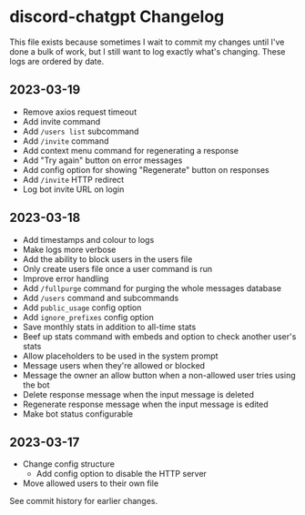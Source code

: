 # discord-chatgpt Changelog
This file exists because sometimes I wait to commit my changes until I've done a bulk of work, but I still want to log exactly what's changing. These logs are ordered by date.

## 2023-03-19
- Remove axios request timeout
- Add invite command
- Add `/users list` subcommand
- Add `/invite` command
- Add context menu command for regenerating a response
- Add "Try again" button on error messages
- Add config option for showing "Regenerate" button on responses
- Add `/invite` HTTP redirect
- Log bot invite URL on login

## 2023-03-18
- Add timestamps and colour to logs
- Make logs more verbose
- Add the ability to block users in the users file
- Only create users file once a user command is run
- Improve error handling
- Add `/fullpurge` command for purging the whole messages database
- Add `/users` command and subcommands
- Add `public_usage` config option
- Add `ignore_prefixes` config option
- Save monthly stats in addition to all-time stats
- Beef up stats command with embeds and option to check another user's stats
- Allow placeholders to be used in the system prompt
- Message users when they're allowed or blocked
- Message the owner an allow button when a non-allowed user tries using the bot
- Delete response message when the input message is deleted
- Regenerate response message when the input message is edited
- Make bot status configurable

## 2023-03-17
- Change config structure
    - Add config option to disable the HTTP server
- Move allowed users to their own file

See commit history for earlier changes.